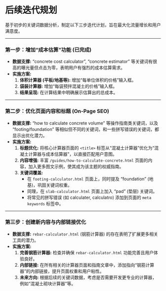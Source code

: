 # 后续迭代规划

基于初步的关键词数据分析，制定以下三步迭代计划，旨在最大化流量增长和用户满意度。

---

### 第一步：增加“成本估算”功能 (已完成)

*   **数据支撑:** “concrete cost calculator”, “concrete estimator” 等关键词有很高的曝光量但点击为零，表明用户有强烈的成本估算需求。
*   **实施方案:**
    1.  **体积计算器 (平板/地基等):** 增加“每单位体积的价格”输入框。
    2.  **袋装计算器:** 增加“每袋预拌混凝土的价格”输入框。
    3.  **结果呈现:** 在计算结果中明确展示估算出的总成本。

---

### 第二步：优化页面内容和标题 (On-Page SEO)

*   **数据支撑:** “how to calculate concrete volume” 等操作指南类关键词，以及 “footing/foundation” 等相似但不同的关键词，和一些拼写错误的关键词，都显示出优化潜力。
*   **实施方案:**
    1.  **标题优化:** 将核心计算器页面的 `<title>` 标签从“混凝土计算器”优化为“混凝土计算器与成本估算器”，以直接匹配用户意图。
    2.  **内容增强:** 丰富 `/guides/how-to-calculate-concrete.html` 页面的内容，加入更多图文示例，使其成为该主题的权威指南。
    3.  **关键词覆盖:**
        *   在 `footing-calculator.html` 页面上，同时提及 “foundation” (地基)，巩固关键词权重。
        *   同理，在 `slab-calculator.html` 页面上加入 “pad” (垫层) 关键词。
        *   将常见的拼写错误 (如 calculater, calculatro) 添加到页面的 `meta keywords` 标签中。

---

### 第三步：创建新内容与内部链接优化

*   **数据支撑:** `rebar-calculator.html` (钢筋计算器) 的存在表明了扩展更多相关工具的潜力。
*   **实施方案:**
    1.  **完善钢筋计算器:** 检查并确保 `rebar-calculator.html` 功能完善且用户体验良好。
    2.  **内部链接:** 在所有相关的计算器页面和指南文章中，添加指向“钢筋计算器”的内部链接，提升页面权重和用户粘性。
    3.  **未来方向:** 根据后续的关键词数据，考虑是否需要开发更专业的计算器，例如“混凝土砌块计算器”等。
